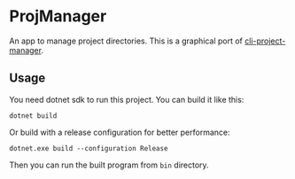 # ProjManager
An app to manage project directories.
This is a graphical port of [cli-project-manager](https://github.com/amin-pro/cli-project-manager).

## Usage
You need dotnet sdk to run this project. You can build it like this:
```
dotnet build
```
Or build with a release configuration for better performance:
```
dotnet.exe build --configuration Release
```
Then you can run the built program from `bin` directory.